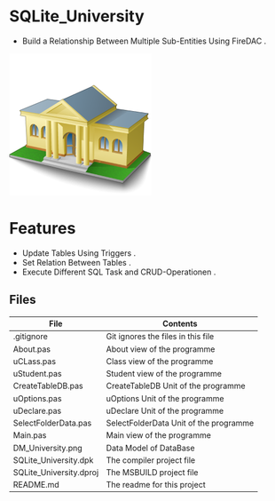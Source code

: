 # SQLite_University
- Build a Relationship Between Multiple Sub-Entities Using FireDAC .
                   
![](SQLite_University.png) 




# Features  
- Update Tables Using Triggers .
- Set Relation Between Tables .
- Execute Different SQL Task and CRUD-Operationen .


## Files

| File | Contents | 
| --- | --- |
| .gitignore | Git ignores the files in this file |
| About.pas | About view of the programme |
| uCLass.pas | Class view of the programme |
| uStudent.pas | Student view of the programme |
| CreateTableDB.pas| CreateTableDB Unit of the programme  | 
| uOptions.pas| uOptions Unit of the programme  | 
| uDeclare.pas| uDeclare Unit of the programme  | 
| SelectFolderData.pas| SelectFolderData Unit of the programme  | 
| Main.pas | Main view of the programme |
| DM_University.png | Data Model of DataBase  |
| SQLite_University.dpk | The compiler project file |
| SQLite_University.dproj | The MSBUILD project file |
| README.md | The readme for this project |
